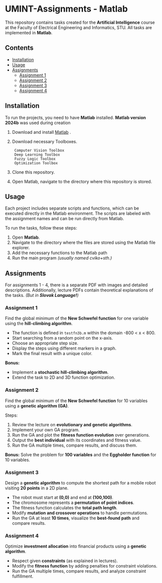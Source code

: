 
# UMINT-Assignments - Matlab 
This repository contains tasks created for the **Artificial Intelligence** course at the Faculty of Electrical Engineering and Informatics, STU. All tasks are implemented in **Matlab**.

## Contents

- [Installation](#installation)
- [Usage](#usage)
- [Assignments](#assignments)
  - [Assignment 1](#assignment-1)
  - [Assignment 2](#assignment-2)
  - [Assignment 3](#assignment-3)
  - [Assignment 4](#assignment-4)

## Installation

To run the projects, you need to have **Matlab** installed. **Matlab version 2024b** was used during creation

1. Download and install [Matlab](https://www.mathworks.com/products/matlab.html) .
2. Download necessary Toolboxes.

		Computer Vision Toolbox
		Deep Learning Toolbox
		Fuzzy Logic Toolbox
		Optimization Toolbox
		
4. Clone this repository.
5. Open Matlab, navigate to the directory where this repository is stored.



## Usage

Each project includes separate scripts and functions, which can be executed directly in the Matlab environment. The scripts are labeled with the assignment names and can be run directly from Matlab.

To run the tasks, follow these steps: 
1. Open **Matlab**. 
2. Navigate to the directory where the files are stored using the Matlab file explorer. 
3. Add the necessary functions to the Matlab path
4. Run the main program *(usually named cviko+sth.)*

## Assignments

For assignments 1 - 4, there is a separate PDF with images and detailed descriptions. Additionally, lecture PDFs contain theoretical explanations of the tasks. *(But in **Slovak Language!**)*

### Assignment 1

Find the global minimum of the **New Schwefel function** for one variable using the **hill-climbing algorithm**.

-   The function is defined in `testfn3b.m` within the domain -800 < x < 800.
-   Start searching from a random point on the x-axis.
-   Choose an appropriate step size.
-   Display the steps using different markers in a graph.
-   Mark the final result with a unique color.

**Bonus:**
-   Implement a **stochastic hill-climbing algorithm**.
-   Extend the task to 2D and 3D function optimization.
    
### Assignment 2
 
Find the global minimum of the **New Schwefel function** for 10 variables using a **genetic algorithm (GA)**.

Steps:
1.  Review the lecture on **evolutionary and genetic algorithms**.
2.  Implement your own GA program.
3.  Run the GA and plot the **fitness function evolution** over generations.
4.  Output the **best individual** with its coordinates and fitness value.
5.  Run the GA multiple times, compare results, and discuss them.
    
**Bonus:** Solve the problem for **100 variables** and the **Eggholder function** for 10 variables.
    

### Assignment 3

Design a **genetic algorithm** to compute the shortest path for a mobile robot visiting **20 points** in a 2D plane.
-   The robot must start at **(0,0)** and end at **(100,100)**.
-   The chromosome represents a **permutation of point indices**.
-   The fitness function calculates the **total path length**.
-   Modify **mutation and crossover operations** to handle permutations.
-   Run the GA at least **10 times**, visualize the **best-found path** and compare results.
    

### Assignment 4

Optimize **investment allocation** into financial products using a **genetic algorithm**.

-   Respect given **constraints** (as explained in lectures).
-   Modify the **fitness function** by adding penalties for constraint violations.
-   Run the GA multiple times, compare results, and analyze constraint fulfillment.



